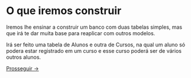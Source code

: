 # O que iremos construir

Iremos lhe ensinar a construir um banco com duas tabelas simples, mas que irá te dar muita base para reaplicar com outros modelos.

Irá ser feito uma tabela de Alunos e outra de Cursos, na qual um aluno só podera estar registrado em um curso e esse curso poderá ser de vários outros alunos.

<a href="../03-SQL/01-Tipos.md">Prosseguir -></a>